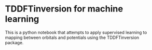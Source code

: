 # TDDFTinversion for machine learning

This is a python notebook that attempts to apply supervised learning to mapping between orbitals and potentials using the TDDFTinversion package.
